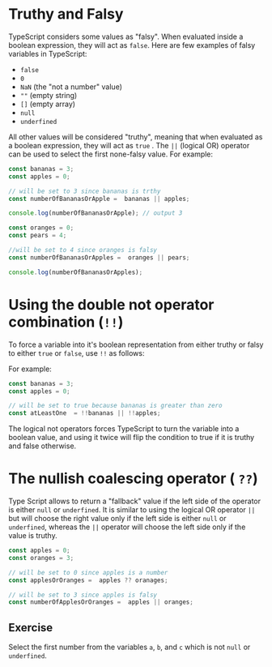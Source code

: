 # Truthy and Falsy

TypeScript considers some values as "falsy". When evaluated inside a boolean expression, they will act as ``` false ```. Here are few examples of falsy variables in TypeScript:

* ``` false ```
* ``` 0 ```
* ``` NaN ``` (the "not a number" value)
* ``` "" ``` (empty string)
* ``` [] ``` (empty array)
* ``` null ```
* ``` underfined ```
 
 All other values will be considered "truthy", meaning that when evaluated as a boolean expression, they will act as ``` true ``` .
 The ``` || ``` (logical OR) operator can be used to select the first none-falsy value. For example:

 ```ts
const bananas = 3;
const apples = 0;

// will be set to 3 since bananas is trthy 
const numberOfBananasOrApple =  bananas || apples; 

console.log(numberOfBananasOrApple); // output 3

const oranges = 0;
const pears = 4;

//will be set to 4 since oranges is falsy 
const numberOfBananasOrApples =  oranges || pears;

console.log(numberOfBananasOrApples);

 ```

# Using the double not operator combination (``` !! ```)

To force a variable into it's boolean representation from either truthy or falsy to either ``` true ``` or ``` false ```, use ``` !! ``` as follows:

For example: 
```ts
const bananas = 3;
const apples = 0;

// will be set to true because bananas is greater than zero
const atLeastOne  = !!bananas || !!apples;

```
The logical not operators forces TypeScript to turn the variable into a boolean value, and using it twice will flip the condition to true if it is truthy and false otherwise.

# The nullish coalescing operator ( ``` ?? ```)

Type Script allows to return a "fallback" value if the left side of the operator is either ``` null ```  or ``` underfined ```. It is similar to using the logical OR operator ``` || ``` but will choose the right value only if the left side is either ``` null ``` or ``` underfined ```, whereas the ``` || ``` operator will choose the left side only if the value is truthy.

```ts
const apples = 0;
const oranges = 3;

// will be set to 0 since apples is a number
const applesOrOranges =  apples ?? oranages; 

// will be set to 3 since apples is falsy
const numberOfApplesOrOranges =  apples || oranges;
```

## Exercise 

Select the first number from the variables ` a `, ` b `, and ` c ` which is not ` null ` or ` underfined `.